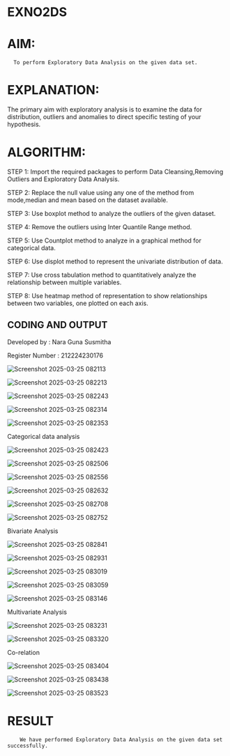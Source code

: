 # EXNO2DS
# AIM:
      To perform Exploratory Data Analysis on the given data set.
      
# EXPLANATION:
  The primary aim with exploratory analysis is to examine the data for distribution, outliers and anomalies to direct specific testing of your hypothesis.
  
# ALGORITHM:
STEP 1: Import the required packages to perform Data Cleansing,Removing Outliers and Exploratory Data Analysis.

STEP 2: Replace the null value using any one of the method from mode,median and mean based on the dataset available.

STEP 3: Use boxplot method to analyze the outliers of the given dataset.

STEP 4: Remove the outliers using Inter Quantile Range method.

STEP 5: Use Countplot method to analyze in a graphical method for categorical data.

STEP 6: Use displot method to represent the univariate distribution of data.

STEP 7: Use cross tabulation method to quantitatively analyze the relationship between multiple variables.

STEP 8: Use heatmap method of representation to show relationships between two variables, one plotted on each axis.

## CODING AND OUTPUT

Developed by : Nara Guna Susmitha

Register Number : 212224230176



![Screenshot 2025-03-25 082113](https://github.com/user-attachments/assets/e69f3642-8307-4685-a246-155b69e46b5a)

![Screenshot 2025-03-25 082213](https://github.com/user-attachments/assets/83a83155-4244-487c-bad5-b6f8eb33b88b)

![Screenshot 2025-03-25 082243](https://github.com/user-attachments/assets/0f01099d-5af0-4893-977a-a5fb677be38a)

![Screenshot 2025-03-25 082314](https://github.com/user-attachments/assets/14699157-337e-459c-b15a-0d2f3a786da6)

![Screenshot 2025-03-25 082353](https://github.com/user-attachments/assets/325754ab-2bc3-4129-83cf-349113db7d74)

Categorical data analysis

![Screenshot 2025-03-25 082423](https://github.com/user-attachments/assets/cafb11d6-6dc4-4253-ae3c-c7dc499af4a4)

![Screenshot 2025-03-25 082506](https://github.com/user-attachments/assets/17a41a3f-2572-4e75-852b-7e1e657fbb7f)

![Screenshot 2025-03-25 082556](https://github.com/user-attachments/assets/64050f3a-8f52-4e6a-bb29-5f04ba7b906b)

![Screenshot 2025-03-25 082632](https://github.com/user-attachments/assets/64762173-284c-4254-8be0-cd5473d0c069)

![Screenshot 2025-03-25 082708](https://github.com/user-attachments/assets/d24ceb4f-0650-4eb3-8d37-15c07bf573ab)

![Screenshot 2025-03-25 082752](https://github.com/user-attachments/assets/fd61f654-73f1-488e-ad2a-5e3875a2bdd8)

Bivariate Analysis

![Screenshot 2025-03-25 082841](https://github.com/user-attachments/assets/ab20041a-c347-41ed-b5e3-be3e904c72b4)

![Screenshot 2025-03-25 082931](https://github.com/user-attachments/assets/01554f7d-3d62-4fce-87c4-9cdae3886c94)

![Screenshot 2025-03-25 083019](https://github.com/user-attachments/assets/f3f99c19-8eb7-462e-a91a-558f8302961f)

![Screenshot 2025-03-25 083059](https://github.com/user-attachments/assets/b8ca42a9-b1bd-4e10-9593-98a6d979dcba)

![Screenshot 2025-03-25 083146](https://github.com/user-attachments/assets/9c4f46a6-4720-46c3-8730-97ec85d9ab42)

Multivariate Analysis

![Screenshot 2025-03-25 083231](https://github.com/user-attachments/assets/bee2e44c-7e01-4127-b19e-2b48e88107ae)

![Screenshot 2025-03-25 083320](https://github.com/user-attachments/assets/fb4cead2-e472-47e1-af9f-77b04643c840)

Co-relation

![Screenshot 2025-03-25 083404](https://github.com/user-attachments/assets/ebcff8ec-30bd-4d0d-9c46-fe9dd5e2108e)

![Screenshot 2025-03-25 083438](https://github.com/user-attachments/assets/61e7aa6e-779e-44ad-9299-3df2892dc2ba)

![Screenshot 2025-03-25 083523](https://github.com/user-attachments/assets/f48328bd-015a-40f3-ab46-7ee49b9739cc)

# RESULT
        We have performed Exploratory Data Analysis on the given data set successfully.
